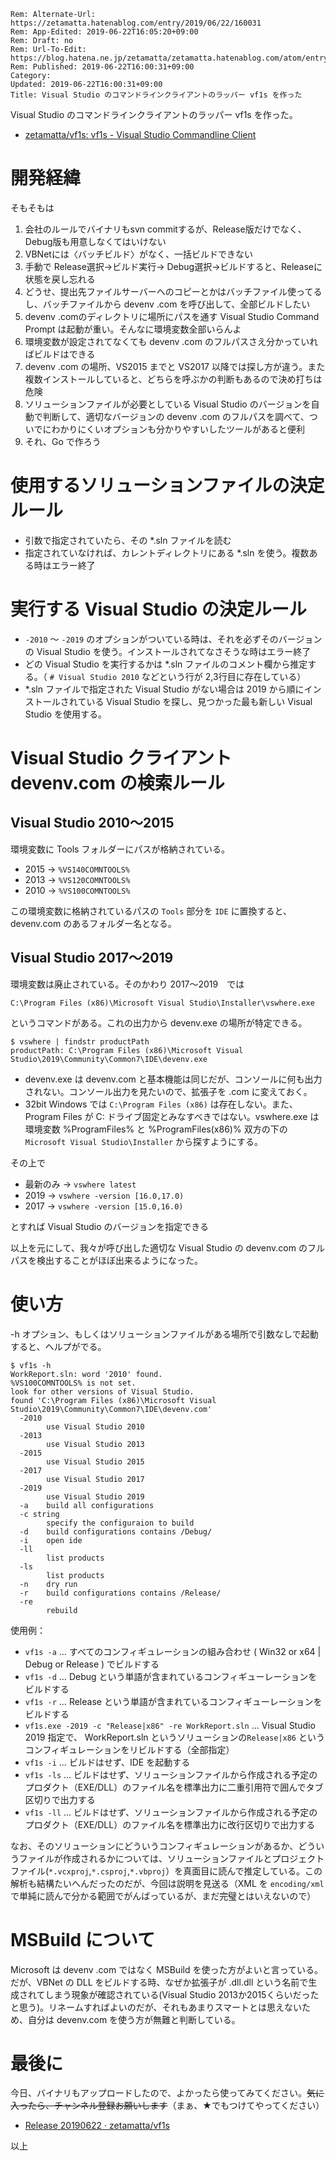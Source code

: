 ```header
Rem: Alternate-Url: https://zetamatta.hatenablog.com/entry/2019/06/22/160031
Rem: App-Edited: 2019-06-22T16:05:20+09:00
Rem: Draft: no
Rem: Url-To-Edit: https://blog.hatena.ne.jp/zetamatta/zetamatta.hatenablog.com/atom/entry/17680117127204750347
Rem: Published: 2019-06-22T16:00:31+09:00
Category:
Updated: 2019-06-22T16:00:31+09:00
Title: Visual Studio のコマンドラインクライアントのラッパー vf1s を作った
```
Visual Studio のコマンドラインクライアントのラッパー vf1s を作った。

* [zetamatta/vf1s: vf1s - Visual Studio Commandline Client](https://github.com/zetamatta/vf1s)

開発経緯
======

そもそもは

1. 会社のルールでバイナリもsvn commitするが、Release版だけでなく、Debug版も用意しなくてはいけない
2. VBNetには〈バッチビルド〉がなく、一括ビルドできない
3. 手動で Release選択→ビルド実行→ Debug選択→ビルドすると、Releaseに状態を戻し忘れる
4. どうせ、提出先ファイルサーバーへのコピーとかはバッチファイル使ってるし、バッチファイルから devenv .com を呼び出して、全部ビルドしたい
5. devenv .comのディレクトリに場所にパスを通す Visual Studio Command Prompt は起動が重い。そんなに環境変数全部いらんよ
6. 環境変数が設定されてなくても devenv .com のフルパスさえ分かっていればビルドはできる
7. devenv .com の場所、VS2015 までと VS2017 以降では探し方が違う。また複数インストールしていると、どちらを呼ぶかの判断もあるので決め打ちは危険
8. ソリューションファイルが必要としている Visual Studio のバージョンを自動で判断して、適切なバージョンの devenv .com のフルパスを調べて、ついでにわかりにくいオプションも分かりやすいしたツールがあると便利
9. それ、Go で作ろう

使用するソリューションファイルの決定ルール
==================

* 引数で指定されていたら、その *.sln ファイルを読む
* 指定されていなければ、カレントディレクトリにある *.sln を使う。複数ある時はエラー終了

実行する Visual Studio の決定ルール
========================

* `-2010` ～ `-2019` のオプションがついている時は、それを必ずそのバージョンの Visual Studio を使う。インストールされてなさそうな時はエラー終了
* どの Visual Studio を実行するかは *.sln ファイルのコメント欄から推定する。（ `# Visual Studio 2010` などという行が 2,3行目に存在している）
* *.sln ファイルで指定された Visual Studio がない場合は 2019 から順にインストールされている Visual Studio を探し、見つかった最も新しい Visual Studio を使用する。

Visual Studio クライアント devenv.com の検索ルール
===================================

Visual Studio 2010～2015
-----------------------------

環境変数に Tools フォルダーにパスが格納されている。

* 2015 → `%VS140COMNTOOLS%`
* 2013 → `%VS120COMNTOOLS%`
* 2010 → `%VS100COMNTOOLS%`

この環境変数に格納されているパスの `Tools` 部分を `IDE` に置換すると、devenv.com のあるフォルダー名となる。

Visual Studio 2017～2019
-----------------------------

環境変数は廃止されている。そのかわり 2017～2019　では

```
C:\Program Files (x86)\Microsoft Visual Studio\Installer\vswhere.exe
```

というコマンドがある。これの出力から devenv.exe の場所が特定できる。

```
$ vswhere | findstr productPath
productPath: C:\Program Files (x86)\Microsoft Visual Studio\2019\Community\Common7\IDE\devenv.exe
```

* devenv.exe は devenv.com と基本機能は同じだが、コンソールに何も出力されない。コンソール出力を見たいので、拡張子を .com に変えておく。
* 32bit Windows では `C:\Program Files (x86)` は存在しない。また、Program Files が C: ドライブ固定とみなすべきではない。vswhere.exe は環境変数 %ProgramFiles% と %ProgramFiles(x86)% 双方の下の `Microsoft Visual Studio\Installer` から探すようにする。

その上で

* 最新のみ → `vswhere latest`
* 2019 → `vswhere -version [16.0,17.0)`
* 2017 → `vswhere -version [15.0,16.0)`

とすれば Visual Studio のバージョンを指定できる

以上を元にして、我々が呼び出した適切な Visual Studio の devenv.com のフルパスを検出することがほぼ出来るようになった。

使い方
====

-h オプション、もしくはソリューションファイルがある場所で引数なしで起動すると、ヘルプがでる。

```
$ vf1s -h
WorkReport.sln: word '2010' found.
%VS100COMNTOOLS% is not set.
look for other versions of Visual Studio.
found 'C:\Program Files (x86)\Microsoft Visual Studio\2019\Community\Common7\IDE\devenv.com'
  -2010
    	use Visual Studio 2010
  -2013
    	use Visual Studio 2013
  -2015
    	use Visual Studio 2015
  -2017
    	use Visual Studio 2017
  -2019
    	use Visual Studio 2019
  -a	build all configurations
  -c string
    	specify the configuraion to build
  -d	build configurations contains /Debug/
  -i	open ide
  -ll
    	list products
  -ls
    	list products
  -n	dry run
  -r	build configurations contains /Release/
  -re
    	rebuild
```

使用例：

* `vf1s -a` … すべてのコンフィギュレーションの組み合わせ ( Win32 or x64 | Debug or Release ) でビルドする
* `vf1s -d` … Debug という単語が含まれているコンフィギューレーションをビルドする
* `vf1s -r` … Release という単語が含まれているコンフィギューレーションをビルドする
* `vf1s.exe -2019 -c "Release|x86" -re WorkReport.sln` … Visual Studio 2019 指定で、 WorkReport.sln というソリューションの`Release|x86` というコンフィギュレーションをリビルドする（全部指定）
* `vf1s -i` … ビルドはせず、IDE を起動する
* `vf1s -ls` … ビルドはせず、ソリューションファイルから作成される予定のプロダクト（EXE/DLL）のファイル名を標準出力に二重引用符で囲んでタブ区切りで出力する
* `vf1s -ll`  … ビルドはせず、ソリューションファイルから作成される予定のプロダクト（EXE/DLL）のファイル名を標準出力に改行区切りで出力する

なお、そのソリューションにどういうコンフィギュレーションがあるか、どういうファイルが作成されるかについては、ソリューションファイルとプロジェクトファイル(`*.vcxproj`,`*.csproj`,`*.vbproj`）を真面目に読んで推定している。この解析も結構たいへんだったのだが、今回は説明を見送る（XML を `encoding/xml` で単純に読んで分かる範囲でがんばっているが、まだ完璧とはいえないので）


MSBuild について
============

Microsoft は devenv .com ではなく MSBuild を使った方がよいと言っている。だが、VBNet の DLL をビルドする時、なぜか拡張子が .dll.dll という名前で生成されてしまう現象が確認されている(Visual Studio 2013か2015くらいだったと思う)。リネームすればよいのだが、それもあまりスマートとは思えないため、自分は devenv.com を使う方が無難と判断している。

最後に
====

今日、バイナリもアップロードしたので、よかったら使ってみてください。<del>気に入ったら、チャンネル登録お願いします</del>（まぁ、★でもつけてやってください）

* [Release 20190622 · zetamatta/vf1s](https://github.com/zetamatta/vf1s/releases/tag/20190622)

以上
